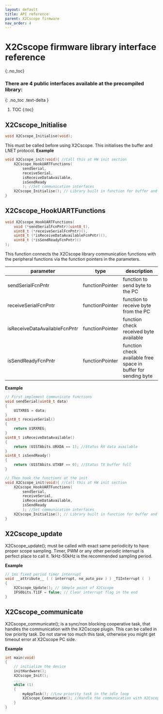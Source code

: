 ```yaml
---
layout: default
title: API reference
parent: X2Cscope firmware
nav_order: 4
---
```


# X2Cscope firmware library interface reference
{:.no_toc}

### There are 4 public interfaces available at the precompiled library:
{: .no_toc .text-delta }

1. TOC
{:toc}


## X2Cscope_Initialise
```c
void X2Cscope_Initialise(void);
```
This must be called before using X2Cscope.
This initialises the buffer and LNET protocol. 
**Example**
```c
void X2Cscope_init(void){ //Call this at HW init section
    X2Cscope_HookUARTFunctions( 
        sendSerial, 
        receiveSerial, 
        isReceiveDataAvailable, 
        isSendReady
        ); //Set communication interfaces
    X2Cscope_Initialise(); // Library built in function for buffer and LNET protocol initialise
}
```

## X2Cscope_HookUARTFunctions
```c
void X2Cscope_HookUARTFunctions(
    void (*sendSerialFcnPntr)(uint8_t), 
    uint8_t (*receiveSerialFcnPntr)(), 
    uint8_t (*isReceiveDataAvailableFcnPntr)(), 
    uint8_t (*isSendReadyFcnPntr)()
);
```
This function connects the X2Cscope library communication functions with the peripheral functions via the function pointers in the parameters.

| parameter | type | description |
|-----------|------|-------------| 
| sendSerialFcnPntr | functionPointer | function to send byte to the PC |
| receiveSerialFcnPntr | functionPointer | function to receive byte from the PC |
| isReceiveDataAvailableFcnPntr | functionPointer | function check received byte available |
| isSendReadyFcnPntr | functionPointer | function check available free space in buffer for sending byte |

**Example**
```c
// First implement communicate functions
void sendSerial(uint8_t data)
{
    U1TXREG = data;   
}
uint8_t receiveSerial()
{
    return U1RXREG; 
}
uint8_t isReceiveDataAvailable()
{
    return (U1STAbits.URXDA == 1); //Status RX data available
}
uint8_t isSendReady()
{
    return (U1STAbits.UTXBF == 0); //Status TX buffer full
}

// Then hook the functions at the init
void X2Cscope_init(void){ //Call this at HW init section
    X2Cscope_HookUARTFunctions(
        sendSerial, 
        receiveSerial, 
        isReceiveDataAvailable, 
        isSendReady
        ); //Set communication interfaces
    X2Cscope_Initialise(); // Library built in function for buffer and LNET protocol initialise
}
```

## X2Cscope_update

X2Cscope_update(); must be called with exact same periodicity to have proper scope sampling. Timer, PWM or any other periodic interrupt is perfect place to call it. 1kHz-50kHz is the recommended sampling period.

**Example**
```c
// 1ms fixed period timer interrupt
void __attribute__ ( ( interrupt, no_auto_psv ) ) _T1Interrupt (  )
{
    X2Cscope_Update(); // SAmple point of X2Cscope
    IFS0bits.T1IF = false; // Clear interrupt flag in the end
}

```


## X2Cscope_communicate

X2Cscope_communicate(); is a sync/non blocking cooperative task, that handles the communication with the X2Cscope plugin. This can be called in low priority task. Do not starve too much this task, otherwise you might get timeout error at X2Cscope PC side.

**Example**
```c
int main(void)
{
    // initialize the device
    initHardware();
    X2Cscope_Init();
    ...
    while (1)
    {
        myAppTask(); //Low priority task in the idle loop
        X2Cscope_Communicate(); //Handle the communication with X2Cscope GUI
    }
}
```